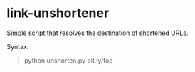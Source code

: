 # link-unshortener
Simple script that resolves the destination of shortened URLs.

Syntax:
>python unshorten.py bit.ly/foo
